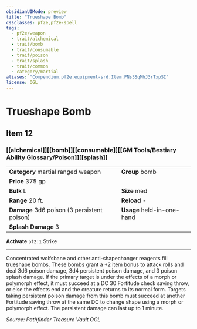 ```yaml
---
obsidianUIMode: preview
title: "Trueshape Bomb"
cssclasses: pf2e,pf2e-spell
tags:
  - pf2e/weapon
  - trait/alchemical
  - trait/bomb
  - trait/consumable
  - trait/poison
  - trait/splash
  - trait/common
  - category/martial
aliases: "Compendium.pf2e.equipment-srd.Item.PNs3SqMhJ3rTxpSI"
license: OGL
---
```

# Trueshape Bomb
## Item 12
### [[alchemical]][[bomb]][[consumable]][[GM Tools/Bestiary Ability Glossary/Poison]][[splash]]

|  |  |
| -- | -- |
| **Category** martial ranged weapon | **Group** bomb |
| **Price** 375 gp |  |
| **Bulk** L | **Size** med |
|**Range** 20 ft.| **Reload** -|
| **Damage** 3d6 poison (3 persistent poison) | **Usage** held-in-one-hand |
| **Splash Damage** 3 | |


**Activate** `pf2:1` Strike

* * *

Concentrated wolfsbane and other anti-shapechanger reagents fill trueshape bombs. These bombs grant a +2 item bonus to attack rolls and deal 3d6 poison damage, 3d4 persistent poison damage, and 3 poison splash damage. If the primary target is under the effects of a morph or polymorph effect, it must succeed at a DC 30 Fortitude check saving throw, or else the effects end and the creature returns to its normal form. Targets taking persistent poison damage from this bomb must succeed at another Fortitude saving throw at the same DC to change shape using a morph or polymorph effect. The persistent damage can last up to 1 minute.

*Source: Pathfinder Treasure Vault*
*OGL*